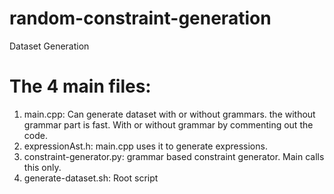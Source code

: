 # random-constraint-generation
Dataset Generation

# The 4 main files:
1. main.cpp: Can generate dataset with or without grammars. the without grammar part is fast. With or without grammar by commenting out the code.
2. expressionAst.h: main.cpp uses it to generate expressions.
3. constraint-generator.py: grammar based constraint generator. Main calls this only.
4. generate-dataset.sh: Root script